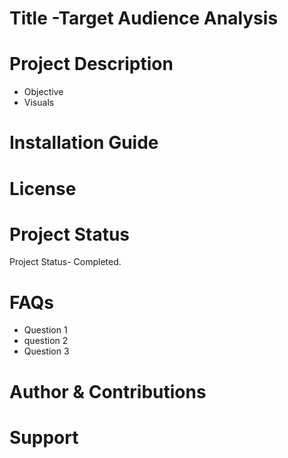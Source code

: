 # Title -Target Audience Analysis
# Project Description
 * Objective
 * Visuals
# Installation Guide
# License
# Project Status
  Project Status- Completed.
# FAQs
 * Question 1
 * question 2
 * Question 3
# Author & Contributions
# Support
